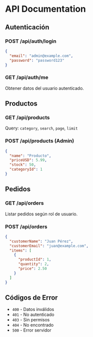 # API Documentation

## Autenticación

### POST /api/auth/login
```json
{
  "email": "admin@example.com",
  "password": "password123"
}
```

### GET /api/auth/me
Obtener datos del usuario autenticado.

## Productos

### GET /api/products
Query: `category`, `search`, `page`, `limit`

### POST /api/products (Admin)
```json
{
  "name": "Producto",
  "priceUSD": 5.99,
  "stock": 50,
  "categoryId": 1
}
```

## Pedidos

### GET /api/orders
Listar pedidos según rol de usuario.

### POST /api/orders
```json
{
  "customerName": "Juan Pérez",
  "customerEmail": "juan@example.com",
  "items": [
    {
      "productId": 1,
      "quantity": 2,
      "price": 2.50
    }
  ]
}
```

## Códigos de Error
- `400` - Datos inválidos
- `401` - No autenticado
- `403` - Sin permisos
- `404` - No encontrado
- `500` - Error servidor